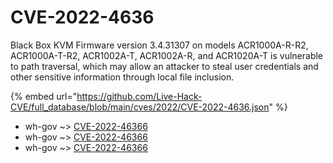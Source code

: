 # CVE-2022-4636

Black Box KVM Firmware version 3.4.31307 on models ACR1000A-R-R2, ACR1000A-T-R2, ACR1002A-T, ACR1002A-R, and ACR1020A-T is vulnerable to path traversal, which may allow an attacker to steal user credentials and other sensitive information through local file inclusion.

{% embed url="https://github.com/Live-Hack-CVE/full_database/blob/main/cves/2022/CVE-2022-4636.json" %}


* wh-gov ~> [CVE-2022-46366](https://www.alice-snow.ru/2022/database/cve-2022-4636/cve-2022-46366-wh-gov)
* wh-gov ~> [CVE-2022-46366](https://www.alice-snow.ru/2022/database/cve-2022-4636/cve-2022-46366-wh-gov)
* wh-gov ~> [CVE-2022-46366](https://www.alice-snow.ru/2022/database/cve-2022-4636/cve-2022-46366-wh-gov)